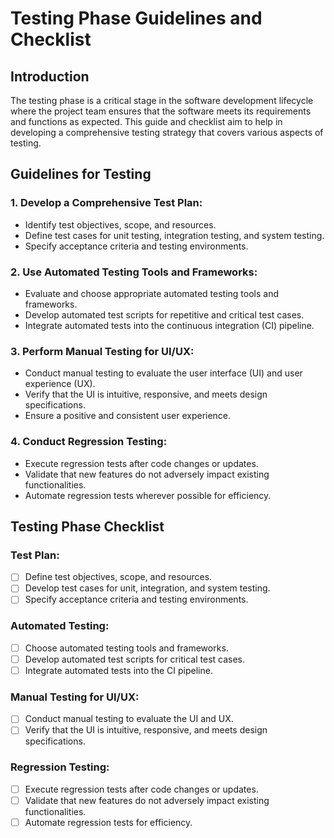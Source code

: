 # Testing Phase Guidelines and Checklist

## Introduction

The testing phase is a critical stage in the software development lifecycle where the project team ensures that the software meets its requirements and functions as expected. This guide and checklist aim to help in developing a comprehensive testing strategy that covers various aspects of testing.

## Guidelines for Testing

### 1. **Develop a Comprehensive Test Plan:**
   - Identify test objectives, scope, and resources.
   - Define test cases for unit testing, integration testing, and system testing.
   - Specify acceptance criteria and testing environments.

### 2. **Use Automated Testing Tools and Frameworks:**
   - Evaluate and choose appropriate automated testing tools and frameworks.
   - Develop automated test scripts for repetitive and critical test cases.
   - Integrate automated tests into the continuous integration (CI) pipeline.

### 3. **Perform Manual Testing for UI/UX:**
   - Conduct manual testing to evaluate the user interface (UI) and user experience (UX).
   - Verify that the UI is intuitive, responsive, and meets design specifications.
   - Ensure a positive and consistent user experience.

### 4. **Conduct Regression Testing:**
   - Execute regression tests after code changes or updates.
   - Validate that new features do not adversely impact existing functionalities.
   - Automate regression tests wherever possible for efficiency.

## Testing Phase Checklist

### Test Plan:
- [ ] Define test objectives, scope, and resources.
- [ ] Develop test cases for unit, integration, and system testing.
- [ ] Specify acceptance criteria and testing environments.

### Automated Testing:
- [ ] Choose automated testing tools and frameworks.
- [ ] Develop automated test scripts for critical test cases.
- [ ] Integrate automated tests into the CI pipeline.

### Manual Testing for UI/UX:
- [ ] Conduct manual testing to evaluate the UI and UX.
- [ ] Verify that the UI is intuitive, responsive, and meets design specifications.

### Regression Testing:
- [ ] Execute regression tests after code changes or updates.
- [ ] Validate that new features do not adversely impact existing functionalities.
- [ ] Automate regression tests for efficiency.